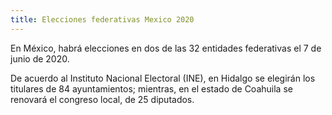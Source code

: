 ```yaml
---
title: Elecciones federativas Mexico 2020
---
```


En México, habrá elecciones en dos de las 32 entidades federativas el 7 de junio de 2020.

De acuerdo al Instituto Nacional Electoral (INE), en Hidalgo se elegirán los titulares de 84 ayuntamientos; mientras, en el estado de Coahuila se renovará el congreso local, de 25 diputados.
